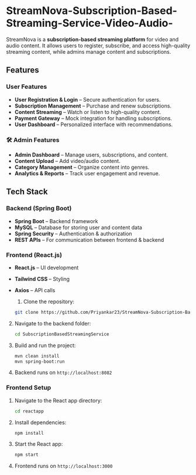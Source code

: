 # StreamNova-Subscription-Based-Streaming-Service-Video-Audio-

StreamNova is a **subscription-based streaming platform** for video and audio content. It allows users to register, subscribe, and access high-quality streaming content, while admins manage content and subscriptions.

## Features

###  User Features
- **User Registration & Login** – Secure authentication for users.
- **Subscription Management** – Purchase and renew subscriptions.
- **Content Streaming** – Watch or listen to high-quality content.
- **Payment Gateway** – Mock integration for handling subscriptions.
- **User Dashboard** – Personalized interface with recommendations.

### 🛠️ Admin Features
- **Admin Dashboard** – Manage users, subscriptions, and content.
- **Content Upload** – Add video/audio content.
- **Category Management** – Organize content into genres.
- **Analytics & Reports** – Track user engagement and revenue.

## Tech Stack

### Backend (Spring Boot)
- **Spring Boot** – Backend framework
- **MySQL** – Database for storing user and content data
- **Spring Security** – Authentication & authorization
- **REST APIs** – For communication between frontend & backend

### Frontend (React.js)
- **React.js** – UI development
- **Tailwind CSS** – Styling
- **Axios** – API calls

  1. Clone the repository:
   ```sh
   git clone https://github.com/Priyankar23/StreamNova-Subscription-Based-Streaming-Service-Video-Audio-.git
   ```
2. Navigate to the backend folder:
   ```sh
   cd SubscriptionBasedStreamingService
   ```
3. Build and run the project:
   ```sh
   mvn clean install
   mvn spring-boot:run
   ```
4. Backend runs on `http://localhost:8082`

### Frontend Setup
1. Navigate to the React app directory:
   ```sh
   cd reactapp
   ```
2. Install dependencies:
   ```sh
   npm install
   ```
3. Start the React app:
   ```sh
   npm start
   ```
4. Frontend runs on `http://localhost:3000`
